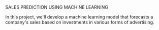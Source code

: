 SALES PREDICTION USING MACHINE LEARNING

In this project, we'll develop a machine learning model that forecasts a company's sales based on investments in various forms of advertising.
